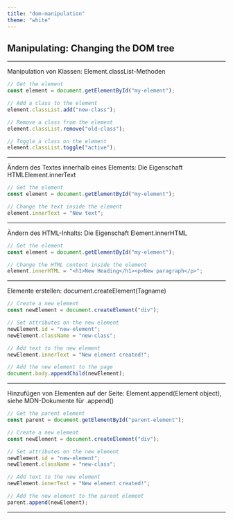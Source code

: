 ```yaml
---
title: "dom-manipulation"
theme: "white"
---
```


## Manipulating: Changing the DOM tree

---


Manipulation von Klassen: Element.classList-Methoden
```js
// Get the element
const element = document.getElementById("my-element");

// Add a class to the element
element.classList.add("new-class");

// Remove a class from the element
element.classList.remove("old-class");

// Toggle a class on the element
element.classList.toggle("active");
```

---

Ändern des Textes innerhalb eines Elements: Die Eigenschaft HTMLElement.innerText
```js
// Get the element
const element = document.getElementById("my-element");

// Change the text inside the element
element.innerText = "New text";
```

---

Ändern des HTML-Inhalts: Die Eigenschaft Element.innerHTML
```js
// Get the element
const element = document.getElementById("my-element");

// Change the HTML content inside the element
element.innerHTML = "<h1>New Heading</h1><p>New paragraph</p>";
```

---

Elemente erstellen: document.createElement(Tagname)
```js
// Create a new element
const newElement = document.createElement("div");

// Set attributes on the new element
newElement.id = "new-element";
newElement.className = "new-class";

// Add text to the new element
newElement.innerText = "New element created!";

// Add the new element to the page
document.body.appendChild(newElement);
```

---

Hinzufügen von Elementen auf der Seite: Element.append(Element object), siehe MDN-Dokumente für .append()
```js
// Get the parent element
const parent = document.getElementById("parent-element");

// Create a new element
const newElement = document.createElement("div");

// Set attributes on the new element
newElement.id = "new-element";
newElement.className = "new-class";

// Add text to the new element
newElement.innerText = "New element created!";

// Add the new element to the parent element
parent.append(newElement);
```

---

